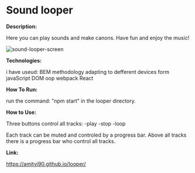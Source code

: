 # Sound looper

**Description:**

Here you can play sounds and make canons.
Have fun and enjoy the music!

![sound-looper-screen](https://user-images.githubusercontent.com/58591435/172023296-dd7602d5-3f4c-4ba1-aeb0-12f48fd6308e.png)

**Technologies:**

i have useud:
BEM methodology
adapting to defferent devices
form
javaScript
DOM
oop
webpack
React

**How To Run:**

run the command: "npm start" in the looper directory.

**How to Use:**

Three buttons control all tracks: -play -stop -loop

Each track can be muted and controled by a progress bar. Above all tracks there is a progress bar who control all tracks.

**Link:**

https://amityi90.github.io/looper/
